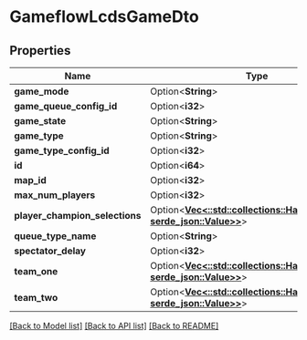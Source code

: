 # GameflowLcdsGameDto

## Properties

Name | Type | Description | Notes
------------ | ------------- | ------------- | -------------
**game_mode** | Option<**String**> |  | [optional]
**game_queue_config_id** | Option<**i32**> |  | [optional]
**game_state** | Option<**String**> |  | [optional]
**game_type** | Option<**String**> |  | [optional]
**game_type_config_id** | Option<**i32**> |  | [optional]
**id** | Option<**i64**> |  | [optional]
**map_id** | Option<**i32**> |  | [optional]
**max_num_players** | Option<**i32**> |  | [optional]
**player_champion_selections** | Option<[**Vec<::std::collections::HashMap<String, serde_json::Value>>**](map.md)> |  | [optional]
**queue_type_name** | Option<**String**> |  | [optional]
**spectator_delay** | Option<**i32**> |  | [optional]
**team_one** | Option<[**Vec<::std::collections::HashMap<String, serde_json::Value>>**](map.md)> |  | [optional]
**team_two** | Option<[**Vec<::std::collections::HashMap<String, serde_json::Value>>**](map.md)> |  | [optional]

[[Back to Model list]](../README.md#documentation-for-models) [[Back to API list]](../README.md#documentation-for-api-endpoints) [[Back to README]](../README.md)


